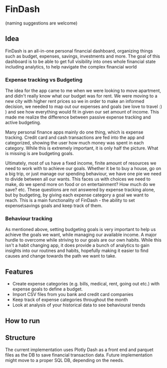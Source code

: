 # FinDash 
(naming suggestions are welcome)

## Idea
FinDash is an all-in-one personal financial dashboard, organizing things 
such as budget, expenses, savings, investments and more. The goal of this 
dashboard is to be able to get full visibility into ones whole financial 
state including analytics, to help navigate the complex financial world 

### Expense tracking vs Budgeting

The idea for the app came to me when we were looking to move apartment, and 
didn't really know what our budget was for rent. We were moving to a new 
city with higher rent prices so we in order to make an informed decision, 
we needed to map out our expenses and goals (we love to travel :) ) and see 
how everything would fit in given our set amount of income. This made me 
realize the difference between passive expense tracking and active budgeting. 


Many personal finance apps mainly do one thing, which is expense tracking. 
Credit card and cash transactions are fed into the app and categorized, 
showing the user how much money was spent in each category. While this is 
extremely important, it is only half the picture. What is missing is are 
budgeting goals.

Ultimately, most of us have a fixed income, finite amount of resources we 
need to work with to achieve our goals. Whether it be to buy a house, go on 
a big trip, or just manage our spending behaviour, we have one pie we need 
to divide between all our wants. This faces us with choices we need to make,
do we spend more on food or on entertainment? How much do we save? etc. These 
questions are not answered by expense tracking alone, but by budgeting, by 
giving each expense category a goal we want to reach. This is a main 
functionality of FinDash - the ability to set expense\savings goals and 
keep track of them. 

### Behaviour tracking
As mentioned above, setting budgeting goals is very important to help us 
achieve the goals we want, while managing our available income. A major 
hurdle to overcome while striving to our goals are our own habits. While 
this isn't a habit changing app, it does provide a bunch of analytics to 
gain insights into our routines and habits, hopefully making it easier to 
find causes and change towards the path we want to take.

## Features
* Create expense categories (e.g. bills, medical, rent, going out etc.) 
  with expense goals to define a budget.
* Import CSV files from you bank and credit card companies 
* Keep track of expense categories throughout the month
* Look at analysis of your historical data to see behavioural trends

## How to run


## Structure
The current implementation uses Plotly Dash as a front end and parquet 
files as the DB to save financial transaction data. Future implementation 
might move to a proper SQL DB, depending on the needs.
